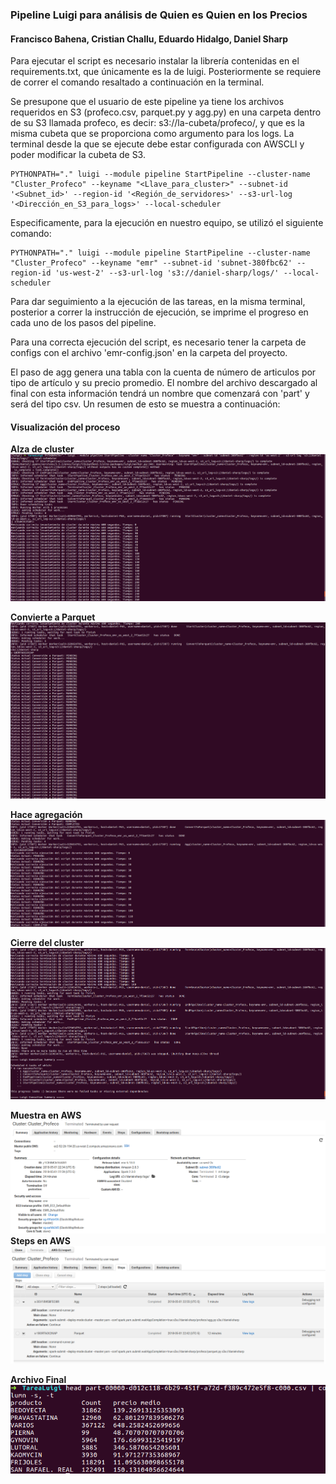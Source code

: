 ### Pipeline Luigi para análisis de Quien es Quien en los Precios  
#### Francisco Bahena, Cristian Challu, Eduardo Hidalgo, Daniel Sharp  

Para ejecutar el script es necesario instalar la librería contenidas en el requirements.txt, que únicamente es la de luigi. Posteriormente se requiere de correr el comando resaltado a continuación en la terminal.  
  
Se presupone que el usuario de este pipeline ya tiene los archivos requeridos en S3 (profeco.csv, parquet.py y agg.py) en una carpeta dentro de su S3 llamada profeco, es decir: s3://la-cubeta/profeco/, y que es la misma cubeta que se proporciona como argumento para los logs. La terminal desde la que se ejecute debe estar configurada con AWSCLI y poder modificar la cubeta de S3.  

```
PYTHONPATH="." luigi --module pipeline StartPipeline --cluster-name "Cluster_Profeco" --keyname "<Llave_para_cluster>" --subnet-id '<Subnet_id>' --region-id '<Región_de_servidores>' --s3-url-log '<Dirección_en_S3_para_logs>' --local-scheduler
```  

Especificamente, para la ejecución en nuestro equipo, se utilizó el siguiente comando:  

```
PYTHONPATH="." luigi --module pipeline StartPipeline --cluster-name "Cluster_Profeco" --keyname "emr" --subnet-id 'subnet-380fbc62' --region-id 'us-west-2' --s3-url-log 's3://daniel-sharp/logs/' --local-scheduler
```  

Para dar seguimiento a la ejecución de las tareas, en la misma terminal, posterior a correr la instrucción de ejecución, se imprime el progreso en cada uno de los pasos del pipeline.  

Para una correcta ejecución del script, es necesario tener la carpeta de configs con el archivo 'emr-config.json' en la carpeta del proyecto.  

El paso de agg genera una tabla con la cuenta de número de articulos por tipo de artículo y su precio promedio. El nombre del archivo descargado al final con esta información tendrá un nombre que comenzará con 'part' y será del tipo csv. Un resumen de esto se muestra a continuación:  

#### Visualización del proceso  

**Alza de cluster**  
![Cluster Start](levanta_cluster.png)  
  
**Convierte a Parquet**  
![Parquet](parquet.png)  
  
**Hace agregación**
![Agg](agg.png)  
  
**Cierre del cluster**  
![Cierre Cluster](cierre_cluster.png)  
  
**Muestra en AWS**
![Cluster](cluster.png)   
**Steps en AWS**
![Steps](steps.png)   

**Archivo Final**  
![Resultado](res.png)
